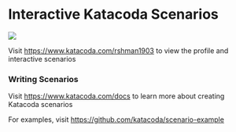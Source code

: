 # Interactive Katacoda Scenarios

[![](http://shields.katacoda.com/katacoda/rshman1903/count.svg)](https://www.katacoda.com/rshman1903 "Get your profile on Katacoda.com")

Visit https://www.katacoda.com/rshman1903 to view the profile and interactive scenarios

### Writing Scenarios
Visit https://www.katacoda.com/docs to learn more about creating Katacoda scenarios

For examples, visit https://github.com/katacoda/scenario-example
